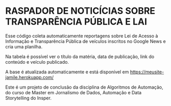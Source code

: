 # RASPADOR DE NOTICÍCIAS SOBRE TRANSPARÊNCIA PÚBLICA E LAI

Esse código coleta automaticamente reportagens sobre Lei de Acesso à Informação
e Transparência Pública de veículos inscritos no Google News e cria uma
planilha.

Na tabela é possível ver o título da matéria, data de publicação, link do
conteúdo e veículo publicado.

A base é atualizada automaticamente e está disponível em
https://meusite-jamile.herokuapp.com/

Este é um projeto de conclusão da disciplina de Algoritmos de Automação, do
curso de Master em Jornalismo de Dados, Automação e Data Storytelling do
Insper.
